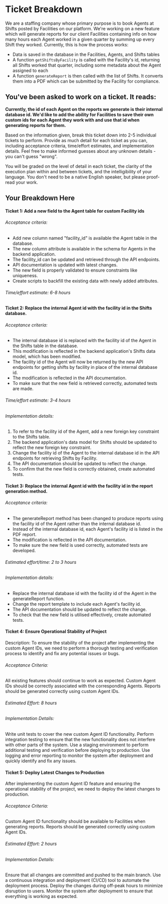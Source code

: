 # Ticket Breakdown
We are a staffing company whose primary purpose is to book Agents at Shifts posted by Facilities on our platform. We're working on a new feature which will generate reports for our client Facilities containing info on how many hours each Agent worked in a given quarter by summing up every Shift they worked. Currently, this is how the process works:

- Data is saved in the database in the Facilities, Agents, and Shifts tables
- A function `getShiftsByFacility` is called with the Facility's id, returning all Shifts worked that quarter, including some metadata about the Agent assigned to each
- A function `generateReport` is then called with the list of Shifts. It converts them into a PDF which can be submitted by the Facility for compliance.

## You've been asked to work on a ticket. It reads:

**Currently, the id of each Agent on the reports we generate is their internal database id. We'd like to add the ability for Facilities to save their own custom ids for each Agent they work with and use that id when generating reports for them.**


Based on the information given, break this ticket down into 2-5 individual tickets to perform. Provide as much detail for each ticket as you can, including acceptance criteria, time/effort estimates, and implementation details. Feel free to make informed guesses about any unknown details - you can't guess "wrong".


You will be graded on the level of detail in each ticket, the clarity of the execution plan within and between tickets, and the intelligibility of your language. You don't need to be a native English speaker, but please proof-read your work.

## Your Breakdown Here

#### Ticket 1: Add a new field to the Agent table for custom Facility ids

###### Acceptance criteria:
- Add new column named "facility_id" is available the Agent table in the database.
- The new column attribute is available in the schema for Agents in the backend application.
- The facility_id can be updated and retrieved through the API endpoints.
- API documentation is updated with latest changes.
- The new field is properly validated to ensure constraints like uniqueness.
- Create scripts to backfill the existing data with newly added attributes.

###### Time/effort estimate: 6-8 hours

#### Ticket 2: Replace the internal Agent id with the facility id in the Shifts database.

###### Acceptance criteria:
- The internal database id is replaced with the facility id of the Agent in the Shifts table in the database.
- This modification is reflected in the backend application's Shifts data model, which has been modified.
- The facility id of the Agent will now be returned by the new API endpoints for getting shifts by facility in place of the internal database id.
- The modification is reflected in the API documentation.
- To make sure that the new field is retrieved correctly, automated tests are made.

###### Time/effort estimate: 3-4 hours

###### Implementation details:
1. To refer to the facility id of the Agent, add a new foreign key constraint to the Shifts table.
2. The backend application's data model for Shifts should be updated to reflect the new foreign key constraint.
3. Change the facility id of the Agent to the internal database id in the API endpoints for retrieving Shifts by Facility.
4. The API documentation should be updated to reflect the change.
5. To confirm that the new field is correctly obtained, create automated tests.

#### Ticket 3: Replace the internal Agent id with the facility id in the report generation method.

###### Acceptance criteria:
- The generateReport method has been changed to produce reports using the facility id of the Agent rather than the internal database id.
- Instead of the internal database id, each Agent's facility id is listed in the PDF report.
- The modification is reflected in the API documentation.
- To make sure the new field is used correctly, automated tests are developed.

###### Estimated effort/time: 2 to 3 hours

###### Implementation details:
- Replace the internal database id with the facility id of the Agent in the generateReport function.
- Change the report template to include each Agent's facility id.
- The API documentation should be updated to reflect the change.
- To check that the new field is utilised effectively, create automated tests.

#### Ticket 4: Ensure Operational Stability of Project

Description: To ensure the stability of the project after implementing the custom Agent IDs, we need to perform a thorough testing and verification process to identify and fix any potential issues or bugs.

###### Acceptance Criteria:
All existing features should continue to work as expected.
Custom Agent IDs should be correctly associated with the corresponding Agents.
Reports should be generated correctly using custom Agent IDs.

###### Estimated Effort: 8 hours

###### Implementation Details:
Write unit tests to cover the new custom Agent ID functionality.
Perform integration testing to ensure that the new functionality does not interfere with other parts of the system.
Use a staging environment to perform additional testing and verification before deploying to production.
Use logging and error reporting to monitor the system after deployment and quickly identify and fix any issues.

#### Ticket 5: Deploy Latest Changes to Production
After implementing the custom Agent ID feature and ensuring the operational stability of the project, we need to deploy the latest changes to production.

###### Acceptance Criteria:
Custom Agent ID functionality should be available to Facilities when generating reports.
Reports should be generated correctly using custom Agent IDs.

###### Estimated Effort: 2 hours

###### Implementation Details:
Ensure that all changes are committed and pushed to the main branch.
Use a continuous integration and deployment (CI/CD) tool to automate the deployment process.
Deploy the changes during off-peak hours to minimize disruption to users.
Monitor the system after deployment to ensure that everything is working as expected.
